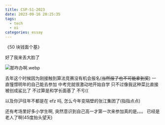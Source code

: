 ```yaml
---
title: CSP-S1-2023
date: 2023-09-16 20:25:35
tags:
  - tech
  - oi
categories: essay
---
```

《50 块钱面个基》

<!--more-->

好了我来丢大脸了

![那咋办啊.webp](./help-help-me.png)

去年这个时候因为刚接触到算法竞赛没有机会报名(~~当然报了也不可能拿到奖~~) 一直憧憬明年的自己能去参加 中考完就很激动地开始自学 只不过像我这种菜比直接被创成鲨比了 不过算是和学长面基了 不亏((

以及你沪往年不都是在 efz 吗, 怎么今年变隔壁的张江集团了(指指点点)

还有考场里好多小学生啊, 突然意识到自己高一才第一次来参加真的是。。。 已经是老人了啊(45度抬头望天)
